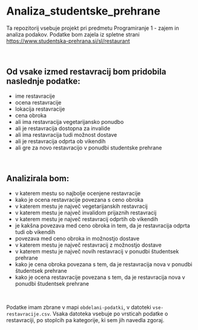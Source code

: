 # Analiza_studentske_prehrane

Ta repozitorij vsebuje projekt pri predmetu Programiranje 1 - zajem in analiza podakov.
Podatke bom zajela iz spletne strani https://www.studentska-prehrana.si/sl/restaurant 
&nbsp;

&nbsp;

## Od vsake izmed restavracij bom pridobila naslednje podatke: 
- ime restavracije
- ocena restavracije
- lokacija restavracije
- cena obroka
- ali ima restavracija vegetarijansko ponudbo
- ali je restavracija dostopna za invalide
- ali ima restavracija tudi možnost dostave
- ali je restavracija odprta ob vikendih
- ali gre za novo restavracijo v ponudbi studentske prehrane
&nbsp;

&nbsp;

## Analizirala bom:
- v katerem mestu so najbolje ocenjene restavracije
- kako je ocena restavracije povezana s ceno obroka
- v katerem mestu je največ vegetarijanskih restavracij
- v katerem mestu je največ invalidom prijaznih restavracij
- v katerem mestu je največ restavracij odprtih ob vikendih
- je kakšna povezava med ceno obroka in tem, da je restavracija odprta tudi ob vikendih
- povezava med ceno obroka in možnostjo dostave
- v katerem mestu je največ restavracij z možnostjo dostave
- v katerem mestu je največ novih restavracij v ponudbi študentsek prehrane
- kako je cena obroka povezana s tem, da je restavracija nova v ponudbi študentsek prehrane
- kako je ocena restavracije povezana s tem, da je restavracija nova v ponudbi študentsek prehrane
&nbsp;

&nbsp;

Podatke imam zbrane v mapi `obdelani-podatki`, v datoteki `vse-restavracije.csv`. Vsaka datoteka vsebuje po vrsticah podatke o restavraciji, po stoplcih pa kategorije, ki sem jih navedla zgoraj. 
